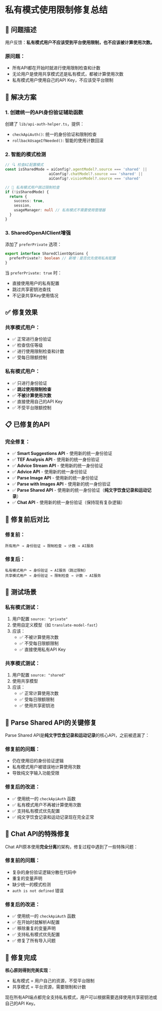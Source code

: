 # 私有模式使用限制修复总结

## 🚨 **问题描述**

用户反馈：**私有模式用户不应该受到平台使用限制，也不应该被计算使用次数。**

### **原问题**：
- 所有API都在开始时就进行使用限制检查和计数
- 无论用户是使用共享模式还是私有模式，都被计算使用次数
- 私有模式用户使用自己的API Key，不应该受平台限制

## 🔧 **解决方案**

### **1. 创建统一的API身份验证辅助函数**

创建了 `lib/api-auth-helper.ts`，提供：

- `checkApiAuth()`: 统一的身份验证和限制检查
- `rollbackUsageIfNeeded()`: 智能的使用计数回滚

### **2. 智能的模式检测**

```typescript
// 🔍 检查AI配置模式
const isSharedMode = aiConfig?.agentModel?.source === 'shared' ||
                    aiConfig?.chatModel?.source === 'shared' ||
                    aiConfig?.visionModel?.source === 'shared'

// 🔑 私有模式用户跳过限制检查
if (!isSharedMode) {
  return {
    success: true,
    session,
    usageManager: null // 私有模式不需要使用管理器
  }
}
```

### **3. SharedOpenAIClient增强**

添加了 `preferPrivate` 选项：

```typescript
export interface SharedClientOptions {
  preferPrivate?: boolean // 新增：是否优先使用私有配置
}
```

当 `preferPrivate: true` 时：
- 直接使用用户的私有配置
- 跳过共享密钥池查找
- 不记录共享Key使用情况

## ✅ **修复效果**

### **共享模式用户**：
- ✅ 正常进行身份验证
- ✅ 检查信任等级
- ✅ 进行使用限制检查和计数
- ✅ 受每日限额控制

### **私有模式用户**：
- ✅ 只进行身份验证
- ✅ **跳过使用限制检查**
- ✅ **不被计算使用次数**
- ✅ 直接使用自己的API Key
- ✅ 不受平台限额控制

## 📋 **已修复的API**

### **完全修复**：
- ✅ **Smart Suggestions API** - 使用新的统一身份验证
- ✅ **TEF Analysis API** - 使用新的统一身份验证
- ✅ **Advice Stream API** - 使用新的统一身份验证
- ✅ **Advice API** - 使用新的统一身份验证
- ✅ **Parse Image API** - 使用新的统一身份验证
- ✅ **Parse with Images API** - 使用新的统一身份验证
- ✅ **Parse Shared API** - 使用新的统一身份验证（**纯文字饮食记录和运动记录**）
- ✅ **Chat API** - 使用新的统一身份验证（保持现有复杂逻辑）

## 🎯 **修复前后对比**

### **修复前**：
```
所有用户 → 身份验证 → 限制检查 → 计数 → AI服务
```

### **修复后**：
```
私有模式用户 → 身份验证 → AI服务（跳过限制）
共享模式用户 → 身份验证 → 限制检查 → 计数 → AI服务
```

## 🧪 **测试场景**

### **私有模式测试**：
1. 用户配置 `source: "private"`
2. 使用自定义模型（如 `translate-model-fast`）
3. 应该：
   - ✅ 不被计算使用次数
   - ✅ 不受每日限额限制
   - ✅ 直接使用私有API Key

### **共享模式测试**：
1. 用户配置 `source: "shared"`
2. 使用共享模型
3. 应该：
   - ✅ 正常计算使用次数
   - ✅ 受每日限额限制
   - ✅ 使用共享密钥池

## 🍎 **Parse Shared API的关键修复**

Parse Shared API是**纯文字饮食记录和运动记录**的核心API，之前被遗漏了：

### **修复前的问题**：
- 仍在使用旧的身份验证逻辑
- 私有模式用户被错误地计算使用次数
- 导致纯文字输入功能受限

### **修复后的改进**：
- ✅ 使用统一的 `checkApiAuth` 函数
- ✅ 私有模式用户不再被计算使用次数
- ✅ 支持私有模式优先配置
- ✅ 纯文字饮食记录和运动记录现在完全正常

## 🔧 **Chat API的特殊修复**

Chat API原本使用**完全分离**的架构，修复过程中遇到了一些特殊问题：

### **修复前的问题**：
- 复杂的身份验证逻辑分散在代码中
- 重复的变量声明
- 缺少统一的模式检测
- `auth is not defined` 错误

### **修复后的改进**：
- ✅ 使用统一的 `checkApiAuth` 函数
- ✅ 在开始时就解析AI配置
- ✅ 移除重复的变量声明
- ✅ 支持私有模式优先配置
- ✅ 修复了所有导入问题

## 🎉 **修复完成**

**核心原则得到完美实现**：
- 私有模式 = 用户自己的资源，不受平台限制
- 共享模式 = 平台资源，需要限制和计数

现在所有API端点都完全支持私有模式，用户可以根据需要选择使用共享密钥池或自己的API Key。

